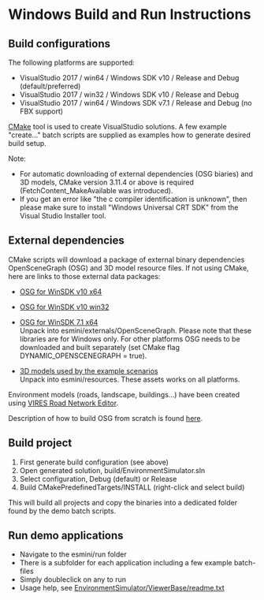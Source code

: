 # Windows Build and Run Instructions

## Build configurations
The following platforms are supported:
- VisualStudio 2017 / win64 / Windows SDK v10 / Release and Debug (default/preferred)
- VisualStudio 2017 / win32 / Windows SDK v10 / Release and Debug
- VisualStudio 2017 / win64 / Windows SDK v7.1 / Release and Debug (no FBX support)

[CMake](https://cmake.org/) tool is used to create VisualStudio solutions. A few example "create..." batch scripts are supplied as examples how to generate desired build setup.

Note:
- For automatic downloading of external dependencies (OSG biaries) and 3D models, CMake version 3.11.4 or above is required (FetchContent_MakeAvailable was introduced).
- If you get an error like "the c compiler identification is unknown", then please make sure to install "Windows Universal CRT SDK" from the Visual Studio Installer tool.

## External dependencies
CMake scripts will download a package of external binary dependencies OpenSceneGraph (OSG) and 3D model resource files. If not using CMake, here are links to those external data packages:

- [OSG for WinSDK v10 x64](https://drive.google.com/uc?export=download&id=1a0HxilPJq2bZrat2le2x-Cscs5JeVAXP)
- [OSG for WinSDK v10 win32](https://drive.google.com/uc?export=download&id=14Xqe_bWGuZQAr69mit4melmnMfmNFOO6)
- [OSG for WinSDK 7.1 x64](https://drive.google.com/uc?export=download&id=1aN88B1_7MnT0OwHt_LOc8FtD7rFEP0Jq)  
Unpack into esmini/externals/OpenSceneGraph. Please note that these libraries are for Windows only. For other platforms OSG needs to be downloaded and built separately (set CMake flag DYNAMIC_OPENSCENEGRAPH = true).

- [3D models used by the example scenarios](https://drive.google.com/uc?export=download&id=1RSbyFJoVahX1nGWAsdepsPsznAiNspUc)  
Unpack into esmini/resources. These assets works on all platforms.

Environment models (roads, landscape, buildings...) have been created using [VIRES Road Network Editor](https://vires.com/vtd-vires-virtual-test-drive/#creation).

Description of how to build OSG from scratch is found [here](BuildOSG.md).

## Build project

1. First generate build configuration (see above)
1. Open generated solution, build/EnvironmentSimulator.sln
1. Select configuration, Debug (default) or Release
1. Build CMakePredefinedTargets/INSTALL (right-click and select build)

This will build all projects and copy the binaries into a dedicated folder found by the demo batch scripts.

## Run demo applications
- Navigate to the esmini/run folder
- There is a subfolder for each application including a few example batch-files
- Simply doubleclick on any to run
- Usage help, see [EnvironmentSimulator/ViewerBase/readme.txt](EnvironmentSimulator/ViewerBase/readme.txt)
